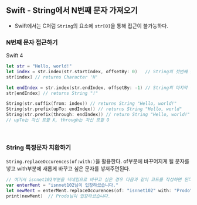 ## Swift - String에서 N번째 문자 가져오기

* Swift에서는 C처럼 `String`의 요소에 `str[0]`을 통해 접근이 불가능하다.



### N번째 문자 접근하기

Swift 4

```swift
let str = "Hello, world!"
let index = str.index(str.startIndex, offsetBy: 0)   // String의 첫번째 문자
str[index] // returns Character 'H'

let endIndex = str.index(str.endIndex, offsetBy: -1) // String의 마지막 문자
str[endIndex] // returns String "!"

String(str.suffix(from: index)) // returns String "Hello, world!"
String(str.prefix(upTo: endIndex)) // returns String "Hello, world"
String(str.prefix(through: endIndex)) // return String "Hello, world!"
// upTo는 자신 포함 X, through는 자신 포함 O
```

<br>

### String 특정문자 치환하기

 `String.replaceOccurences(of:with:)`을 활용한다. of부분에 바꾸어지게 될 문자를 넣고 with부분에 새롭게 바꾸고 싶은 문자를 넣저주면된다.

```swift
// 여기서 isnnet102부분을 닉네임으로 바꾸고 싶은 경우 다음과 같이 코드를 작성하면 된다. 
var enterMent = "isnnet102님이 입장하셨습니다."
let newMent = enterMent.replaceOccurences(of: "isnnet102" with: "Prodo")
print(newMent)	// Prodo님이 입장하셨습니다.
```

